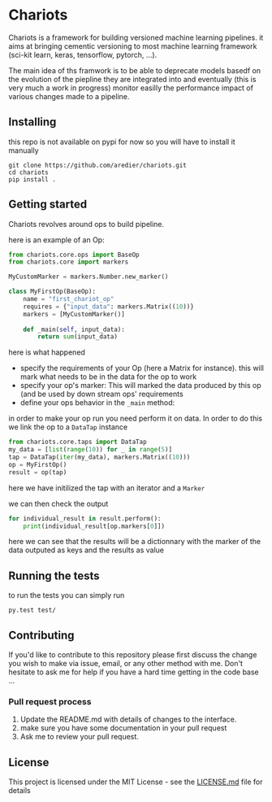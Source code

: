 # Chariots

Chariots is a framework for building versioned machine learning pipelines. it aims at bringing cementic versioning to most machine learning framework (sci-kit learn, keras, tensorflow, pytorch, …).

The main idea of ths framwork is to be able to deprecate models basedf on the evolution of the piepline they are integrated into and eventually (this is very much a work in progress) monitor easilly the performance impact of various changes made to a pipeline.

## Installing

this repo is not available on pypi for now so you will have to install it manually

```
git clone https://github.com/aredier/chariots.git
cd chariots
pip install .
```

## Getting started

Chariots revolves around ops to build pipeline. 

here is an example of an Op:

```python
from chariots.core.ops import BaseOp
from chariots.core import markers

MyCustomMarker = markers.Number.new_marker()

class MyFirstOp(BaseOp):
    name = "first_chariot_op"
    requires = {"input_data": markers.Matrix((10))}
    markers = [MyCustomMarker()]
    
    def _main(self, input_data):
        return sum(input_data)
```



here is what happened

- specify the requirements of your Op (here a Matrix for instance). this will mark what needs to be in the data for the op to work
- specify your op's marker: This will marked the data produced by this op (and be used by down stream ops' requirements 
- define your ops behavior in the `_main` method:

in order to make your op run you need perform it on data. In order to do this we link the op to a `DataTap` instance

```python
from chariots.core.taps import DataTap
my_data = [list(range(10)) for _ in range(5)]
tap = DataTap(iter(my_data), markers.Matrix((10)))
op = MyFirstOp()
result = op(tap)
```

here we have initilized the tap with an iterator and a `Marker` 

we can then check the output

```python
for individual_result in result.perform():
    print(individual_result[op.markers[0]])
```

here we can see that the results will be a dictionnary with the marker of the data outputed as keys and the results as value 

## Running the tests

to run the tests you can simply run 

```
py.test test/
```

## Contributing

If you'd like to contribute to this repository please first discuss the change you wish to make via issue, email, or any other method with me. Don't hesitate to ask me for help if you have a hard time getting in the code base ...

### Pull request process

1. Update the README.md with details of changes to the interface.
2. make sure you have some documentation in your pull request
3. Ask me to review your pull request.

## License

This project is licensed under the MIT License - see the [LICENSE.md](LICENSE.md) file for details
